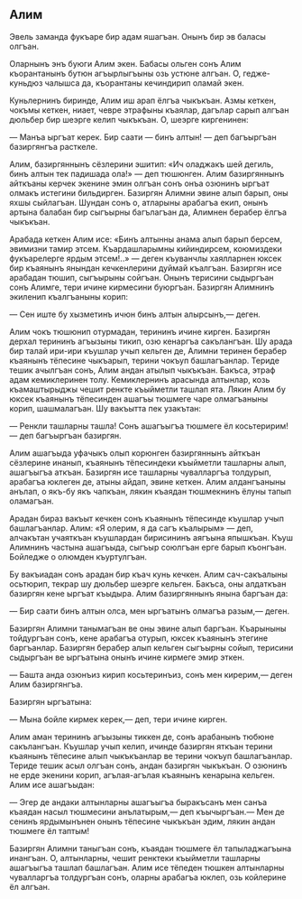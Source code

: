 ## Алим

Эвель заманда фукъаре бир адам яшагъан.
Онынъ бир эв баласы олгъан.

Оларнынъ энъ буюги Алим экен.
Бабасы ольген сонъ Алим къорантанынъ бутюн агъырлыгъыны озь устюне алгъан.
О, гедже-куньдюз чалышса да, къорантаны кечиндирип оламай экен.

Куньлернинъ биринде, Алим иш арап ёлгъа чыкъкъан.
Азмы кеткен, чокъмы кеткен, ниает, чевре этрафыны къаялар, дагълар сарып алгъан дюльбер бир шеэрге келип чыкъкъан.
О, шеэрге киргенинен:

— Манъа ыргъат керек.
Бир саати — бинъ алтын! — деп багъыргъан базиргянгъа расткеле.

Алим, базиргяннынъ сёзлерини эшитип: «Ич оладжакъ шей дегиль, бинъ алтын тек падишада ола!» — деп тюшюнген.
Алим базиргяннынъ айткъаны керчек экенине эмин олгъан сонъ онъа озюнинъ ыргъат олмакъ истегини бильдирген.
Базиргян Алимни эвине алып барып, оны яхшы сыйлагъан.
Шундан сонъ о, атларыны арабагъа екип, онынъ артына балабан бир сыгъырны багълагъан да, Алимнен берабер ёлгъа чыкъкъан.

Арабада кеткен Алим исе: «Бинъ алтынны анама алып барып берсем, эвимизни тамир этсем.
Къардашларымны кийиндирсем, коюмиздеки фукъарелерге ярдым этсем!..» — деген къуванчлы хаялларнен юксек бир къаянынъ янындан кечкенлерини дуймай къалгъан.
Базиргян исе арабадан тюшип, сыгъырыны сойгъан.
Онынъ терисини сыдыргъан сонъ Алимге, тери ичине кирмесини буюргъан.
Базиргян Алимнинъ экиленип къалгъаныны корип:

— Сен иште бу хызметинъ ичюн бинъ алтын алырсынъ,— деген.

Алим чокъ тюшюнип отурмадан, терининъ ичине кирген.
Базиргян дерхал терининъ агъызыны тикип, озю кенаргъа сакълангъан.
Шу арада бир талай ири-ири къушлар учып кельген де, Алимни теринен берабер къаянынъ тёпесине чыкъарып, терини чокъуп башлагъанлар.
Териде тешик ачылгъан сонъ, Алим андан атылып чыкъкъан.
Бакъса, этраф адам кемиклеринен толу.
Кемиклернинъ арасында алтынлар, козь къамаштырыджы чешит ренкте къыйметли ташлап ята.
Лякин Алим бу юксек къаянынъ тёпесинден ашагъы тюшмеге чаре олмагъаныны корип, шашмалагъан.
Шу вакъытта пек узакътан:

— Ренкли ташларны ташла!
Сонъ ашагъыгъа тюшмеге ёл косьтеририм! — деп багъыргъан базиргян.

Алим ашагъыда уфачыкъ олып корюнген базиргяннынъ айткъан сёзлерине инанып, къаянынъ тёпесиндеки къыйметли ташларны алып, ашагъыгъа аткъан.
Базиргян исе ташларны чувалларгъа толдурып, арабагъа юклеген де, атыны айдап, эвине кеткен.
Алим алдангъаныны анълап, о якъ-бу якъ чапкъан, лякин къаядан тюшмекнинъ ёлуны тапып оламагъан.

Арадан бираз вакъыт кечкен сонъ къаянынъ тёпесинде къушлар учып башлагъанлар.
Алим: «Я олерим, я да сагъ къалырым» — деп, алчакътан учаяткъан къушлардан бирисининъ аягъына япышкъан.
Къуш Алимнинъ частына ашагъыда, сыгъыр союлгъан ерге барып къонгъан.
Бойледже о олюмден къуртулгъан.

Бу вакъиадан сонъ арадан бир къач кунь кечкен.
Алим сач-сакъалыны осьтюрип, текрар шу дюльбер шеэрге кельген.
Бакъса, оны алдаткъан базиргян кене ыргъат къыдыра.
Алим базиргяннынъ янына баргъан да:

— Бир саати бинъ алтын олса, мен ыргъатынъ олмагъа разым,— деген.

Базиргян Алимни танымагъан ве оны эвине алып баргъан.
Къарыныны тойдургъан сонъ, кене арабагъа отурып, юксек къаянынъ этегине баргъанлар.
Базиргян берабер алып кельген сыгъырны сойып, терисини сыдыргъан ве ыргъатына онынъ ичине кирмеге эмир эткен.

— Башта анда озюнъиз кирип косьтеринъиз, сонъ мен кирерим,— деген Алим базиргянгъа.

Базиргян ыргъатына:

— Мына бойле кирмек керек,— деп, тери ичине кирген.

Алим аман терининъ агъызыны тиккен де, сонъ арабанынъ тюбюне сакълангъан.
Къушлар учып келип, ичинде базиргян яткъан терини къаянынъ тёпесине алып чыкъкъанлар ве терини чокъуп башлагъанлар.
Териде тешик асыл олгъан сонъ, андан базиргян чыкъкъан.
О озюнинъ не ерде экенини корип, агълая-агълая къаянынъ кенарына кельген.
Алим исе ашагъыдан:

— Эгер де андаки алтынларны ашагъыгъа быракъсанъ мен санъа къаядан насыл тюшмесини анълатырым,— деп къычыргъан.— Мен де сенинъ ярдымынънен онынъ тёпесине чыкъкъан эдим, лякин андан тюшмеге ёл таптым!

Базиргян Алимни таныгъан сонъ, къаядан тюшмеге ёл тапыладжагъына инангъан.
О, алтынларны, чешит ренктеки къыйметли ташларны ашагъыгъа ташлап башлагъан.
Алим исе тёпеден тюшкен алтынларны чувалларгъа толдургъан сонъ, оларны арабагъа юклеп, озь койлерине ёл алгъан.

